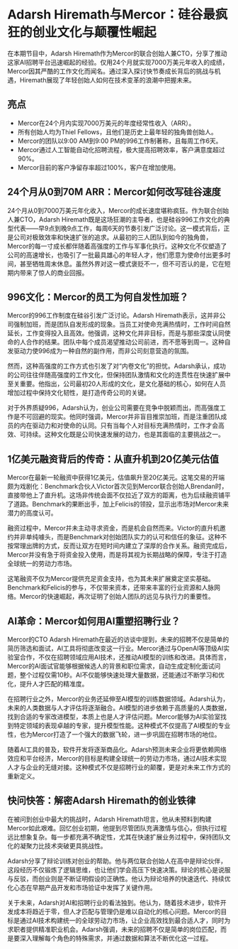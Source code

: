 # Adarsh Hiremath与Mercor：硅谷最疯狂的创业文化与颠覆性崛起

在本期节目中，Adarsh Hiremath作为Mercor的联合创始人兼CTO，分享了推动这家AI招聘平台迅速崛起的经验。仅用24个月就实现7000万美元年收入的成绩，Mercor因其严酷的工作文化而闻名。通过深入探讨快节奏成长背后的挑战与机遇，Hiremath展现了年轻创始人如何在技术变革的浪潮中把握未来。

## 亮点
- Mercor在24个月内实现7000万美元的年度经常性收入（ARR）。
- 所有创始人均为Thiel Fellows，且他们是历史上最年轻的独角兽创始人。
- Mercor的团队以9:00 AM到9:00 PM的996工作制著称，且每周工作6天。
- Mercor通过人工智能自动化招聘流程，极大提高招聘效率，客户满意度超过90%。
- Mercor目前的客户净留存率超过100%，客户在增加使用。

## 24个月从0到70M ARR：Mercor如何改写硅谷速度
24个月从0到7000万美元年化收入，Mercor的成长速度堪称疯狂。作为联合创始人兼CTO，Adarsh Hiremath既是这场狂潮的主导者，也是硅谷996工作文化的典型代表——早9点到晚9点工作，每周6天的节奏引发广泛讨论。这一模式背后，正是公司对极致效率和快速扩张的追求。从最初的三人团队到如今的独角兽，Mercor的每一寸成长都伴随着高强度的工作与军事化执行。这种文化不仅塑造了公司的高速增长，也吸引了一批最具雄心的年轻人才，他们愿意为使命付出更多时间，甚至牺牲周末休息。虽然外界对这一模式褒贬不一，但不可否认的是，它在短期内带来了惊人的商业回报。

## 996文化：Mercor的员工为何自发性加班？
Mercor的996工作制度在硅谷引发广泛讨论。Adarsh Hiremath表示，这并非公司强制加班，而是团队自发形成的现象。当员工对使命充满热情时，工作时间自然延长，工作变得投入且高效。他强调，这种文化并非目标，而是与那些深度认同使命的人合作的结果。团队中每个成员渴望推动公司前进，而不愿等到周一。这种自发驱动力使996成为一种自然的副作用，而非公司刻意营造的氛围。

然而，这种高强度的工作方式也引发了对“内卷文化”的担忧。Adarsh承认，成功的公司往往伴随高强度的工作文化，但保持团队激情和文化的连贯性在快速扩展中至关重要。他指出，公司最初20人形成的文化，是文化基础的核心，如何在人员增加过程中保持文化韧性，是打造传奇公司的关键。

对于外界质疑996，Adarsh认为，创业公司需要在竞争中脱颖而出，而高强度工作是不可回避的现实。他同时强调，Mercor并非盲目推崇加班，而是注重团队成员的内在驱动力和对使命的认同。只有当每个人对目标充满热情时，工作才会高效、可持续。这种文化既是公司快速发展的动力，也是其面临的主要挑战之一。

## 1亿美元融资背后的传奇：从直升机到20亿美元估值
Mercor在最新一轮融资中获得1亿美元，估值飙升至20亿美元。这笔交易的开端颇为戏剧化：Benchmark合伙人Victor首次见到Mercor联合创始人Brendan时，直接带他上了直升机。这场非传统会面不仅拉近了双方的距离，也为后续融资铺平了道路。Benchmark的果断出手，加上Felicis的领投，显示出市场对Mercor未来潜力的高度认可。

融资过程中，Mercor并未主动寻求资金，而是机会自然而来。Victor的直升机邀约并非单纯噱头，而是Benchmark对创始团队实力的认可和信任的象征。这种不按常理出牌的方式，反而让双方在短时间内建立了深厚的合作关系。融资完成后，Mercor并没有急于将资金投入使用，而是将其视为长期战略的保障，专注于打造全球统一的劳动力市场。

这笔融资不仅为Mercor提供充足资金支持，也为其未来扩展奠定坚实基础。Benchmark和Felicis的参与，不仅带来资本，还带来丰富的行业资源和人脉网络。Mercor的快速崛起，再次证明了创始人团队的远见与执行力的重要性。

## AI革命：Mercor如何用AI重塑招聘行业？
Mercor的CTO Adarsh Hiremath在最近的访谈中提到，未来的招聘不仅是简单的简历筛选和面试，AI工具将彻底改变这一行业。Mercor通过与OpenAI等顶级AI实验室合作，不仅在招聘领域应用AI技术，还推动AI模型的训练和改进。具体而言，Mercor的AI面试官能够根据候选人的背景和职位需求，自动生成定制化面试问题，整个过程仅需10秒。AI不仅能够快速处理大量数据，还能通过不断学习和优化，提升人才匹配的精准度。

在招聘行业之外，Mercor的业务还延伸至AI模型的训练数据领域。Adarsh认为，未来的人类数据与人才评估将逐渐融合。AI模型的进步依赖于高质量的人类数据，找到合适的专家改进模型，本质上也是人才评估问题。Mercor能够为AI实验室找到特定领域的表现卓越的专家，提升模型性能。这种模式不仅提高了AI模型的专业性，也为Mercor打造了一个强大的数据飞轮，进一步巩固在招聘市场的地位。

随着AI工具的普及，软件开发将逐渐商品化。Adarsh预测未来企业将更依赖网络效应和平台经济，Mercor的目标是构建全球统一的劳动力市场，通过AI技术实现人才与企业的无缝对接。这种模式不仅是招聘行业的颠覆，更是对未来工作方式的重新定义。

## 快问快答：解密Adarsh Hiremath的创业铁律
在被问到创业中最大的挑战时，Adarsh Hiremath坦言，他从未预料到构建Mercor如此艰难。回忆创业初期，他提到尽管团队充满激情与信心，但执行过程远比想象复杂。每一步都充满不确定性，尤其在快速扩展业务过程中，保持团队文化的凝聚力比技术突破更具挑战性。

Adarsh分享了辩论训练对创业的帮助。他与两位联合创始人在高中是辩论伙伴，这段经历不仅锻炼了逻辑思维，也让他们学会高压下快速决策。辩论的核心是说服与反驳，而创业则是不断证明假设的正确性。他认为辩论培养的快速迭代、持续优化心态在早期产品开发和市场验证中发挥了关键作用。

关于未来，Adarsh对AI和招聘行业的看法独到。他认为，随着技术进步，软件开发成本将趋近于零，但人才匹配与管理仍是难以自动化的核心问题。Mercor的目标是通过AI技术构建统一的全球劳动力市场，让企业高效找到最合适人才，同时为求职者提供精准职业机会。Adarsh强调，未来的招聘不仅是简单的岗位匹配，而是要深入理解每个角色的特殊需求，并通过数据和算法不断优化这一过程。